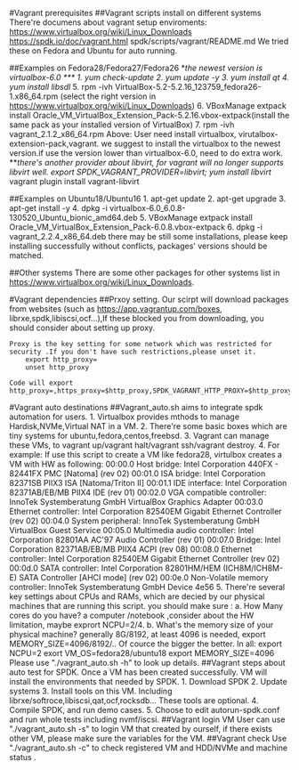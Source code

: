 #Vagrant prerequisites
##Vagrant scripts install on different systems
    There're documens about vagrant setup enviroments:
        https://www.virtualbox.org/wiki/Linux_Downloads
        https://spdk.io/doc/vagrant.html
        spdk/scripts/vagrant/README.md
    We tried these on Fedora and Ubuntu for auto running.

##Examples on Fedora28/Fedora27/Fedora26
    ***the newest version is virtualbox-6.0 ***
    1. yum check-update
    2. yum update -y
    3. yum install qt*
    4. yum install libsdl*
    5. rpm -ivh VirtualBox-5.2-5.2.16_123759_fedora26-1.x86_64.rpm (select the right version in https://www.virtualbox.org/wiki/Linux_Downloads)
    6. VBoxManage extpack install Oracle_VM_VirtualBox_Extension_Pack-5.2.16.vbox-extpack(install the same pack as your installed version of VirtualBox)
    7. rpm -ivh vagrant_2.1.2_x86_64.rpm
    Above: User need install virtualbox, virutalbox-extension-pack,vagrant.
    we suggest to install the virtualbox to the newest version.if use the version lower than virtualbox-6.0, need to do extra work.
    ***there's another provider about libvirt, for vagrant will no longer supports libvirt well.
        export SPDK_VAGRANT_PROVIDER=libvirt;
        yum install libvirt*
        vagrant plugin install vagrant-libvirt

##Examples on Ubuntu18/Ubuntu16
    1. apt-get update
    2. apt-get upgrade
    3. apt-get install -y
    4. dpkg -i virtualbox-6.0_6.0.8-130520_Ubuntu_bionic_amd64.deb
    5. VBoxManage extpack install Oracle_VM_VirtualBox_Extension_Pack-6.0.8.vbox-extpack
    6. dpkg -i vagrant_2.2.4_x86_64.deb
    there may be still some installations, please keep installing successfully without conflicts, packages' versions should be matched.

##Other systems
    There are some other packages for other systems list in https://www.virtualbox.org/wiki/Linux_Downloads.

#Vagrant dependencies
##Prxoy setting.
    Our scirpt will download packages from websites (such as https://app.vagrantup.com/boxes, librxe,spdk,libiscsi,ocf...),If these
    blocked you from downloading, you should consider about setting up proxy.

    Proxy is the key setting for some network which was restricted for security .If you don't have such restrictions,please unset it.
        export http_proxy=
        unset http_proxy

    Code will export http_proxy=,https_proxy=$http_proxy,SPDK_VAGRANT_HTTP_PROXY=$http_proxy.

#Vagrant auto destinations
##Vagrant_auto.sh aims to integrate spdk automation for users.
    1. Virtualbox provides mthods to manage Hardisk,NVMe,Virtual NAT in a VM.
    2. There're some basic boxes which are tiny systems for ubuntu,fedora,centos,freebsd.
    3. Vagrant can manage these VMs, to vagrant up/vagrant halt/vagrant ssh/vagrant destroy.
    4. For example: If use this script to create a VM like fedora28, virtulbox creates a VM with HW as following:
        00:00.0 Host bridge: Intel Corporation 440FX - 82441FX PMC [Natoma] (rev 02)
        00:01.0 ISA bridge: Intel Corporation 82371SB PIIX3 ISA [Natoma/Triton II]
        00:01.1 IDE interface: Intel Corporation 82371AB/EB/MB PIIX4 IDE (rev 01)
        00:02.0 VGA compatible controller: InnoTek Systemberatung GmbH VirtualBox Graphics Adapter
        00:03.0 Ethernet controller: Intel Corporation 82540EM Gigabit Ethernet Controller (rev 02)
        00:04.0 System peripheral: InnoTek Systemberatung GmbH VirtualBox Guest Service
        00:05.0 Multimedia audio controller: Intel Corporation 82801AA AC'97 Audio Controller (rev 01)
        00:07.0 Bridge: Intel Corporation 82371AB/EB/MB PIIX4 ACPI (rev 08)
        00:08.0 Ethernet controller: Intel Corporation 82540EM Gigabit Ethernet Controller (rev 02)
        00:0d.0 SATA controller: Intel Corporation 82801HM/HEM (ICH8M/ICH8M-E) SATA Controller [AHCI mode] (rev 02)
        00:0e.0 Non-Volatile memory controller: InnoTek Systemberatung GmbH Device 4e56
    5. There're several key settings about CPUs and RAMs, which are decied by our physical machines that are running this script.
        you should make sure :
        a. How Many cores do you have?  a computer /notebook ,consider about the HW limitation, maybe exprort NCPU=2/4.
        b. What's the memory size of your physical machine? generally 8G/8192, at least 4096 is needed, export MEMORY_SIZE=4096/8192/..
           Of cource the bigger the better.
    In all:
        export NCPU=2
        exort VM_OS=fedora28/ubuntu18
        export MEMORY_SIZE=4096
        Please use "./vagrant_auto.sh -h" to look up details.
##Vagrant steps about auto test for SPDK.
    Once a VM has been created successfully. VM will install the environments that needed by SPDK.
    1. Download SPDK
    2. Update systems
    3. Install tools on this VM. Including librxe/softroce,libiscsi,qat,ocf,rocksdb... These tools are optional.
    4. Compile SPDK, and run demo cases.
    5. Choose to edit autorun-spdk.conf and run whole tests including nvmf/iscsi.
##Vagrant login VM
    User can use "./vagrant_auto.sh -s" to login VM that created by ourself, if there exists other VM, please make sure the variables
    for the VM.
##Vagrant check
    Use "./vagrant_auto.sh -c" to check registered VM and HDD/NVMe and machine status .
